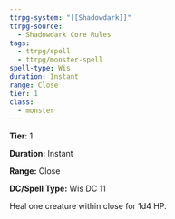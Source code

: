 ```yaml
---
ttrpg-system: "[[Shadowdark]]"
ttrpg-source:
  - Shadowdark Core Rules
tags:
  - ttrpg/spell
  - ttrpg/monster-spell
spell-type: Wis
duration: Instant
range: Close
tier: 1
class:
  - monster
---
```

**Tier**: 1

**Duration:** Instant

**Range:** Close

**DC/Spell Type:** Wis DC 11

Heal one creature within close for 1d4 HP.
